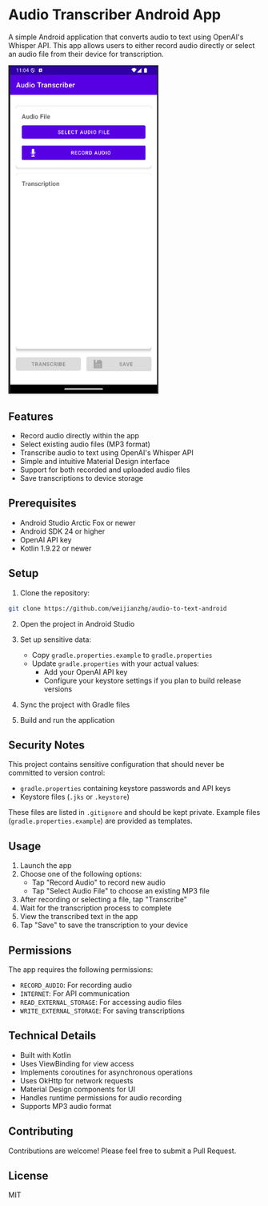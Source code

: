 # Audio Transcriber Android App

A simple Android application that converts audio to text using OpenAI's Whisper API. This app allows users to either record audio directly or select an audio file from their device for transcription.

<img src="img/screenshot.png" width="300" alt="App Screenshot">


## Features

- Record audio directly within the app
- Select existing audio files (MP3 format)
- Transcribe audio to text using OpenAI's Whisper API
- Simple and intuitive Material Design interface
- Support for both recorded and uploaded audio files
- Save transcriptions to device storage

## Prerequisites

- Android Studio Arctic Fox or newer
- Android SDK 24 or higher
- OpenAI API key
- Kotlin 1.9.22 or newer

## Setup

1. Clone the repository:
```bash
git clone https://github.com/weijianzhg/audio-to-text-android
```

2. Open the project in Android Studio

3. Set up sensitive data:
   - Copy `gradle.properties.example` to `gradle.properties`
   - Update `gradle.properties` with your actual values:
     - Add your OpenAI API key
     - Configure your keystore settings if you plan to build release versions

4. Sync the project with Gradle files

5. Build and run the application

## Security Notes

This project contains sensitive configuration that should never be committed to version control:
- `gradle.properties` containing keystore passwords and API keys
- Keystore files (`.jks` or `.keystore`)

These files are listed in `.gitignore` and should be kept private. Example files (`gradle.properties.example`) are provided as templates.

## Usage

1. Launch the app
2. Choose one of the following options:
   - Tap "Record Audio" to record new audio
   - Tap "Select Audio File" to choose an existing MP3 file
3. After recording or selecting a file, tap "Transcribe"
4. Wait for the transcription process to complete
5. View the transcribed text in the app
6. Tap "Save" to save the transcription to your device

## Permissions

The app requires the following permissions:
- `RECORD_AUDIO`: For recording audio
- `INTERNET`: For API communication
- `READ_EXTERNAL_STORAGE`: For accessing audio files
- `WRITE_EXTERNAL_STORAGE`: For saving transcriptions

## Technical Details

- Built with Kotlin
- Uses ViewBinding for view access
- Implements coroutines for asynchronous operations
- Uses OkHttp for network requests
- Material Design components for UI
- Handles runtime permissions for audio recording
- Supports MP3 audio format

## Contributing

Contributions are welcome! Please feel free to submit a Pull Request.

## License

MIT